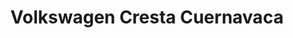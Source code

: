 ---
title: "Volkswagen Cresta Cuernavaca"
url: /cuernavaca/volkswagen-cresta-cuernavaca/
shop: Autohaus
---